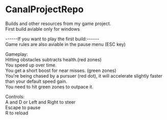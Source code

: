 # CanalProjectRepo  
Builds and other resources from my game project.  
First build aviable only for windows

------If you want to play the first build:------  
Game rules are also aviable in the pause menu (ESC key)  
  
Gameplay:  
Hitting obstacles subtracts health.(red zones)  
You speed up over time.  
You get a short boost for near misses. (green zones)  
You're being chased by a pursuer (red dot), it will accelerate slightly faster than your default speed gain.   
You need to hit green zones to outpace it.  
  
Controls:  
A and D or Left and Right to steer  
Escape to pause  
R to reload  
